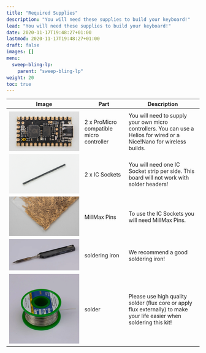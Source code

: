 ```yaml
---
title: "Required Supplies"
description: "You will need these supplies to build your keyboard!"
lead: "You will need these supplies to build your keyboard!"
date: 2020-11-17T19:48:27+01:00
lastmod: 2020-11-17T19:48:27+01:00
draft: false
images: []
menu:
  sweep-bling-lp:
    parent: "sweep-bling-lp"
weight: 20
toc: true
---
```


| Image                                  | Part                                     | Description                                                                                                            |
| -------------------------------------- | ---------------------------------------- | ---------------------------------------------------------------------------------------------------------------------- |
|                                        |                                          |                                                                                                                        |
| ![helios](helios.png)                  | 2 x ProMicro compatible micro controller | You will need to supply your own micro controllers. You can use a Helios for wired or a Nice!Nano for wireless builds. |
| ![ic-socket](ic-socket.png)            | 2 x IC Sockets                           | You will need one IC Socket strip per side. This board will not work with solder headers!                              |
| ![millmax-pins](millmax.png)           | MillMax Pins                             | To use the IC Sockets you will need MillMax Pins.                                                                      |
| ![soldering-iron](soldering-iron.webp) | soldering iron                           | We recommend a good soldering iron!                                                                                    |
| ![solder](solder.webp)                 | solder                                   | Please use high quality solder (flux core or apply flux externally) to make your life easier when soldering this kit!  |
